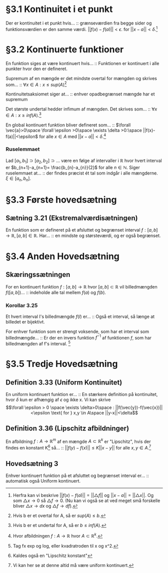 # §3.1 Kontinuitet i et punkt
Der er kontinuitet i et punkt hvis... :: grænseværdien fra begge sider og funktionsværdien er den samme værdi. $||f(x)-f(a)||< \epsilon$. for $||x-a||< \delta$.[^1]
<!--SR:!2023-02-23,4,270-->

# §3.2 Kontinuerte funktioner
En funktion siges at være kontinuert hvis... :: Funktionen er kontinuert i alle punkter hvor den er defineret. 
<!--SR:!2023-02-23,4,270-->

Supremum af en mængde er det mindste overtal for mængden og skrives som... :: $\forall x \in A: x \leq sup(A)$[^2]
<!--SR:!2023-02-22,3,250-->
Kontinuitetsaksiomet siger at... :: enhver opadbegrænset mængde har et supremum
<!--SR:!2023-02-22,3,250-->
Det største undertal hedder infimum af mængden. Det skrives som... :: $\forall x \in A: x \geq inf(A)$.[^3]
<!--SR:!2023-02-23,4,270-->

En global kontinuert funktion bliver defineret som... :: $\forall \vec{a}>0\space \forall \epsilon >0\space \exists \delta >0:\space ||f(x)-f(a)||<\epsilon$ for alle $x \in A$ med $||x-a||<\delta$.[^4]
<!--SR:!2023-02-26,4,276-->

### Ruselemmaet
Lad $[a_{1},b_{1}]\supset [a_{2},b_{2}]\supset...$ være en følge af intervaller i $\mathbb{R}$ hvor hvert interval er $b_{n+1}-a_{n+1}= \frac{b_{n}-a_{n}}{2}$ for alle $n \in \mathbb{N}$. Siger ruselemmaet at... :: der findes præcist ét tal som indgår i alle mængderne. $\xi \in [a_{n},b_{n}]$.
<!--SR:!2023-02-22,3,250-->

# §3.3 Første hovedsætning
## Sætning 3.21 (Ekstremalværdisætningen)
En funktion som er defineret på et afsluttet og begrænset interval $f:[a,b]\to \mathbb{R}, [a,b]\in \mathbb{R}$. Har... :: en mindste og størsteværdi, og er også begrænset.
<!--SR:!2023-02-23,4,270-->

# §3.4 Anden Hovedsætning
## Skæringssætningen
For en kontinuert funktion $f:[a,b]\to \mathbb{R}$ hvor $[a,b]\subset \mathbb{R}$ vil billedmængden $f([a,b])$... :: indeholde alle tal mellem $f(a)$ og $f(b)$.
<!--SR:!2023-02-25,3,256-->

### Korollar 3.25
Et hvert interval I's billedmængde $f(I)$ er... :: Også et interval, så længe at billedet er bijektivt.
<!--SR:!2023-02-26,4,276-->

For enhver funktion som er strengt voksende, som har et interval som billedmængde... :: Er der en invers funktion $f^{-1}$ af funktionen $f$, som har billedmængden af f's interval. [^5]
<!--SR:!2023-02-26,4,276-->


# §3.5 Tredje Hovedsætning
## Definition 3.33 (Uniform Kontinuitet)
En uniform kontinuert funktion er... :: En stærkere definition på kontinuitet, hvor $\delta$ kun er afhængig af $\epsilon$ og ikke x. Vi kan skrive $$\forall \epsilon > 0 \space \exists \delta>0\space : ||f(\vec{y})-f(\vec{x})||<\epsilon \text{ for } x,y \in A\space ||y-x||<\delta$$
<!--SR:!2023-03-04,4,279-->
## Definition 3.36 (Lipschitz afbildninger)
En afbildning $f: A \to \mathbb{R}^{m}$ af en mængde $A \subset \mathbb{R}^{k}$ er "Lipschitz", hvis der findes en konstant K[^7] så... :: $||f(y)-f(x)||\leq K||x-y|| \text{ for alle }x,y \in A$.[^6]

## Hovedsætning 3
Enhver kontinuert funktion på et afsluttet og begrænset interval er... :: automatisk også Uniform kontinuert.
<!--SR:!2023-03-04,4,279-->



[^1]: Herfra kan vi beskrive $||f(x)-f(a)|| = ||\triangle f||$ og $||x-a||=||\triangle x||$. Og som $\triangle x \to 0$ så $\triangle f \to 0$. (Nu kan vi også se at ved meget små forskelle bliver $\triangle x \to  dx$ og $\triangle f \to df$).
[^2]: Hvis b er et overtal for A, så er $sup(A)\leq b$.
[^3]: Hvis b er et undertal for A, så er $b \leq inf(A)$.
[^4]: Hvor afbildningen $f:A \to \mathbb{R}$ hvor $A \subset \mathbb{R}^{k}$.
[^5]: Tag fx exp og log, eller kvadratroden til x og x^2.
[^6]: Vi kan her se at denne altid må være uniform kontinuert.
[^7]: Kaldes også en "Lipschitz konstant"
